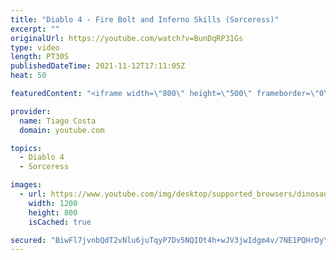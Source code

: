 ```yaml
---
title: "Diablo 4 - Fire Bolt and Inferno Skills (Sorceress)"
excerpt: ""
originalUrl: https://youtube.com/watch?v=BunDqRP31Gs
type: video
length: PT30S
publishedDateTime: 2021-11-12T17:11:05Z
heat: 50

featuredContent: "<iframe width=\"800\" height=\"500\" frameborder=\"0\" src=\"https://www.youtube.com/embed/BunDqRP31Gs\" allow=\"accelerometer; autoplay; encrypted-media; gyroscope; picture-in-picture\" allowfullscreen></iframe>"

provider:
  name: Tiago Costa
  domain: youtube.com

topics:
  - Diablo 4
  - Sorceress

images:
  - url: https://www.youtube.com/img/desktop/supported_browsers/dinosaur.png
    width: 1200
    height: 800
    isCached: true

secured: "BiwFl7jvnbQdT2vNlu6juTqyP7Dv5NQIOt4h+wJV3jwIdgm4v/7NE1PQHrDyY4ydgJ8SHw82yhYYNW4z4rDrgK7pWNgYFCXlsxftbgKbeUVYcNblD+bUl5EhsbHx/PNnp9j+EHmvdR4fqBlRqwCbqfV6LgmLE39/NFGhWfDn2iF3cI5dwy2IpDGlOpXbvwtWACSwVO75WwMMWsHAdIzL3L3qcxVFhMpP9i8hzmyLnCn6BVHUqQWLvyh0hJopaW6KqfXaumD/FLOoUxfx8qoR0UG6l0azAHqhbDG6P8qbzqgzw2HUCNVrTIfejSRPMm++dzrpQny07c0GNuPaokMuxDjyQV8drcLCXDeTU0xSgIuRdTOiCEnlCekmE8zJKkH0YKv5caUIBTRcGVlg3Ycd15oheqL6nq88cveIdXOfOJg=;j60t7ocU86vEjx3ldy+yzg=="
---
```


